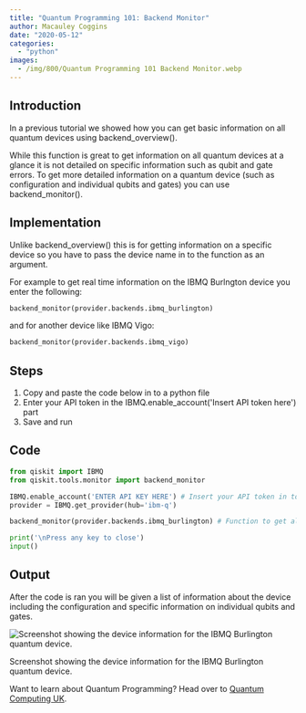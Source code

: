 ```yaml
---
title: "Quantum Programming 101: Backend Monitor"
author: Macauley Coggins
date: "2020-05-12"
categories: 
  - "python"
images:
  - /img/800/Quantum Programming 101 Backend Monitor.webp
---
```


## Introduction

In a previous tutorial we showed how you can get basic information on all quantum devices using backend\_overview().

While this function is great to get information on all quantum devices at a glance it is not detailed on specific information such as qubit and gate errors. To get more detailed information on a quantum device (such as configuration and individual qubits and gates) you can use backend\_monitor().

## Implementation

Unlike backend\_overview() this is for getting information on a specific device so you have to pass the device name in to the function as an argument.

For example to get real time information on the IBMQ Burlngton device you enter the following:

```py
backend_monitor(provider.backends.ibmq_burlington)
```

and for another device like IBMQ Vigo:

```py
backend_monitor(provider.backends.ibmq_vigo)
```

## Steps

1. Copy and paste the code below in to a python file
2. Enter your API token in the IBMQ.enable\_account('Insert API token here') part
3. Save and run

## Code

```py
from qiskit import IBMQ
from qiskit.tools.monitor import backend_monitor

IBMQ.enable_account('ENTER API KEY HERE') # Insert your API token in to here
provider = IBMQ.get_provider(hub='ibm-q')

backend_monitor(provider.backends.ibmq_burlington) # Function to get all information back about a quantum  device  

print('\nPress any key to close')
input()
```

## Output

After the code is ran you will be given a list of information about the device including the configuration and specific information on individual qubits and gates.

![Screenshot showing the device information for the IBMQ Burlington quantum device.](https://images.squarespace-cdn.com/content/v1/5d52f7bd9d7b3e0001819015/1589211299682-JRAP2BQJ68X9626WMYFM/ke17ZwdGBToddI8pDm48kMKX0W--EDmH4ALtrb_P3jhZw-zPPgdn4jUwVcJE1ZvWQUxwkmyExglNqGp0IvTJZUJFbgE-7XRK3dMEBRBhUpyjFp1amORK2t8xjWd9mAMK3AXF3CMzEIgdjV21ENu1Md21upyglknm2oG7PZ4SNRg/2020-05-11+16_23_59-Window.png?format=750w)

Screenshot showing the device information for the IBMQ Burlington quantum device.

Want to learn about Quantum Programming? Head over to [Quantum Computing UK](https://quantumcomputinguk.org/).

